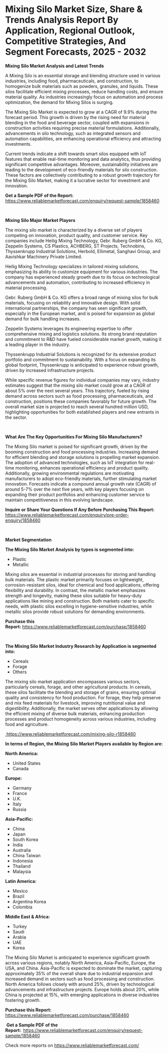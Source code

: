 <p><h1>Mixing Silo Market Size, Share & Trends Analysis Report By Application, Regional Outlook, Competitive Strategies, And Segment Forecasts, 2025 - 2032</h1></p><p><strong>Mixing Silo Market Analysis and Latest Trends</strong></p>
<p><p>A Mixing Silo is an essential storage and blending structure used in various industries, including food, pharmaceuticals, and construction, to homogenize bulk materials such as powders, granules, and liquids. These silos facilitate efficient mixing processes, reduce handling costs, and ensure material quality. As industries increasingly focus on automation and process optimization, the demand for Mixing Silos is surging.</p><p>The Mixing Silo Market is expected to grow at a CAGR of 9.9% during the forecast period. This growth is driven by the rising need for material blending in the food and beverage sector, coupled with expansions in construction activities requiring precise material formulations. Additionally, advancements in silo technology, such as integrated sensors and automation capabilities, are enhancing operational efficiency and attracting investments.</p><p>Current trends indicate a shift towards smart silos equipped with IoT features that enable real-time monitoring and data analytics, thus providing significant competitive advantages. Moreover, sustainability initiatives are leading to the development of eco-friendly materials for silo construction. These factors are collectively contributing to a robust growth trajectory for the Mixing Silo Market, making it a lucrative sector for investment and innovation.</p></p>
<p><strong>Get a Sample PDF of the Report:&nbsp;</strong> <a href="https://www.reliablemarketforecast.com/enquiry/request-sample/1858460?utm_campaign=3176&utm_medium=2&utm_source=Github&utm_content=ia&utm_term=11042025&utm_id=mixing-silo">https://www.reliablemarketforecast.com/enquiry/request-sample/1858460</a></p>
<p>&nbsp;</p>
<p><strong>Mixing Silo Major Market Players</strong></p>
<p><p>The mixing silo market is characterized by a diverse set of players competing on innovation, product quality, and customer service. Key companies include Heilig Mixing Technology, Gebr. Ruberg GmbH & Co. KG, Zeppelin Systems, CS Plastics, ACHBERG, ST Projects, Technobins, Thyssenkrupp Industrial Solutions, Herbold, Ellimetal, Sanghavi Group, and Aavishkar Machinery Private Limited.</p><p>Heilig Mixing Technology specializes in tailored mixing solutions, emphasizing its ability to customize equipment for various industries. The company has experienced steady growth due to its focus on technological advancements and automation, contributing to increased efficiency in material processing.</p><p>Gebr. Ruberg GmbH & Co. KG offers a broad range of mixing silos for bulk materials, focusing on reliability and innovative design. With solid international partnerships, the company has seen significant growth, especially in the European market, and is poised for expansion as global demand for bulk handling increases.</p><p>Zeppelin Systems leverages its engineering expertise to offer comprehensive mixing and logistics solutions. Its strong brand reputation and commitment to R&D have fueled considerable market growth, making it a leading player in the industry.</p><p>Thyssenkrupp Industrial Solutions is recognized for its extensive product portfolio and commitment to sustainability. With a focus on expanding its global footprint, Thyssenkrupp is anticipated to experience robust growth, driven by increased infrastructure projects.</p><p>While specific revenue figures for individual companies may vary, industry estimates suggest that the mixing silo market could grow at a CAGR of about 5% over the next several years. This trajectory, fueled by rising demand across sectors such as food processing, pharmaceuticals, and construction, positions these companies favorably for future growth. The overall market size is projected to reach several hundred million USD, highlighting opportunities for both established players and new entrants in the sector.</p></p>
<p>&nbsp;</p>
<p><strong>What Are The Key Opportunities For Mixing Silo Manufacturers?</strong></p>
<p><p>The Mixing Silo market is poised for significant growth, driven by the booming construction and food processing industries. Increasing demand for efficient blending and storage solutions is propelling market expansion. The adoption of advanced technologies, such as IoT integration for real-time monitoring, enhances operational efficiency and product quality. Additionally, growing environmental regulations are motivating manufacturers to adopt eco-friendly materials, further stimulating market innovation. Forecasts indicate a compound annual growth rate (CAGR) of around 5-7% over the next five years, with key players focusing on expanding their product portfolios and enhancing customer service to maintain competitiveness in this evolving landscape.</p></p>
<p><strong>Inquire or Share Your Questions If Any Before Purchasing This Report:</strong> <a href="https://www.reliablemarketforecast.com/enquiry/pre-order-enquiry/1858460?utm_campaign=3176&utm_medium=2&utm_source=Github&utm_content=ia&utm_term=11042025&utm_id=mixing-silo">https://www.reliablemarketforecast.com/enquiry/pre-order-enquiry/1858460</a></p>
<p>&nbsp;</p>
<p><strong>Market Segmentation</strong></p>
<p><strong>The Mixing Silo Market Analysis by types is segmented into:</strong></p>
<p><ul><li>Plastic</li><li>Metallic</li></ul></p>
<p><p>Mixing silos are essential in industrial processes for storing and handling bulk materials. The plastic market primarily focuses on lightweight, corrosion-resistant silos, ideal for chemical and food applications, offering flexibility and durability. In contrast, the metallic market emphasizes strength and longevity, making these silos suitable for heavy-duty applications like mining and construction. Both markets cater to specific needs, with plastic silos excelling in hygiene-sensitive industries, while metallic silos provide robust solutions for demanding environments.</p></p>
<p><strong>Purchase this Report:&nbsp;</strong><a href="https://www.reliablemarketforecast.com/purchase/1858460?utm_campaign=3176&utm_medium=2&utm_source=Github&utm_content=ia&utm_term=11042025&utm_id=mixing-silo">https://www.reliablemarketforecast.com/purchase/1858460</a></p>
<p>&nbsp;</p>
<p><strong>The Mixing Silo Market Industry Research by Application is segmented into:</strong></p>
<p><ul><li>Cereals</li><li>Forage</li><li>Others</li></ul></p>
<p><p>The mixing silo market application encompasses various sectors, particularly cereals, forage, and other agricultural products. In cereals, these silos facilitate the blending and storage of grains, ensuring optimal quality and consistency for food production. For forage, they help preserve and mix feed materials for livestock, improving nutritional value and digestibility. Additionally, the market serves other applications by allowing the efficient mixing of diverse bulk materials, enhancing production processes and product homogeneity across various industries, including food and agriculture.</p></p>
<p><a href="https://www.reliablemarketforecast.com/mixing-silo-r1858460?utm_campaign=3176&utm_medium=2&utm_source=Github&utm_content=ia&utm_term=11042025&utm_id=mixing-silo">&nbsp;https://www.reliablemarketforecast.com/mixing-silo-r1858460</a></p>
<p><strong>In terms of Region, the Mixing Silo Market Players available by Region are:</strong></p>
<p>
    <p> <strong> North America: </strong>
        <ul>
            <li>United States</li>
            <li>Canada</li>
        </ul>
        </p> 
    <p> <strong> Europe: </strong>
        <ul>
            <li>Germany</li>
            <li>France</li>
            <li>U.K.</li>
            <li>Italy</li>
            <li>Russia</li>
        </ul>
        </p> 
    <p> <strong> Asia-Pacific: </strong>
        <ul>
            <li>China</li>
            <li>Japan</li>
            <li>South Korea</li>
            <li>India</li>
            <li>Australia</li>
            <li>China Taiwan</li>
            <li>Indonesia</li>
            <li>Thailand</li>
            <li>Malaysia</li>
        </ul>
        </p> 
    <p> <strong> Latin America: </strong>
        <ul>
            <li>Mexico</li>
            <li>Brazil</li>
            <li>Argentina Korea</li>
            <li>Colombia</li>
        </ul>
        </p> 
    <p> <strong> Middle East & Africa: </strong>
        <ul>
            <li>Turkey</li>
            <li>Saudi</li>
            <li>Arabia</li>
            <li>UAE</li>
            <li>Korea</li>
        </ul>
    </p>
    </p>
<p><p>The Mixing Silo Market is anticipated to experience significant growth across various regions, notably North America, Asia-Pacific, Europe, the USA, and China. Asia-Pacific is expected to dominate the market, capturing approximately 35% of the overall share due to industrial expansion and increased demand in sectors such as food processing and construction. North America follows closely with around 25%, driven by technological advancements and infrastructure projects. Europe holds about 20%, while China is projected at 15%, with emerging applications in diverse industries fostering growth.</p></p>
<p><strong>Purchase this Report: </strong><a href="https://www.reliablemarketforecast.com/purchase/1858460?utm_campaign=3176&utm_medium=2&utm_source=Github&utm_content=ia&utm_term=11042025&utm_id=mixing-silo">https://www.reliablemarketforecast.com/purchase/1858460</a></p>
<p>&nbsp;<strong>Get a Sample PDF of the Report:&nbsp;&nbsp;</strong><a href="https://www.reliablemarketforecast.com/enquiry/request-sample/1858460?utm_campaign=3176&utm_medium=2&utm_source=Github&utm_content=ia&utm_term=11042025&utm_id=mixing-silo">https://www.reliablemarketforecast.com/enquiry/request-sample/1858460</a></p>
<p><strong></strong></p>
<p>Check more reports on <a href="https://www.reliablemarketforecast.com/?utm_campaign=3176&utm_medium=2&utm_source=Github&utm_content=ia&utm_term=11042025&utm_id=mixing-silo">https://www.reliablemarketforecast.com/</a></p>